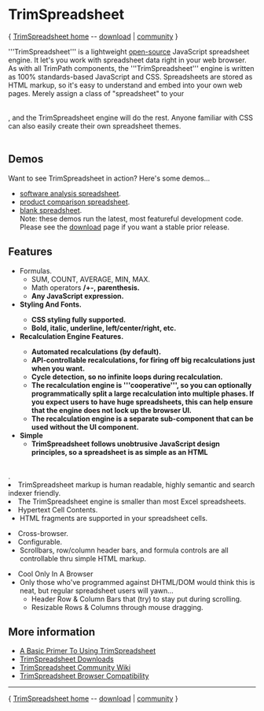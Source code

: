 # TrimSpreadsheet #
{ [TrimSpreadsheet home](http://code.google.com/p/trimpath/wiki/TrimSpreadsheet) -- [download](http://code.google.com/p/trimpath/downloads/list) | [community](http://code.google.com/p/trimpath/wiki/TrimSpreadsheetDiscussion) }

'''TrimSpreadsheet''' is a lightweight [open-source](http://code.google.com/p/trimpath/wiki/TrimPathLicense) JavaScript spreadsheet engine.  It let's you work with spreadsheet data right in your web browser.  As with all TrimPath components, the '''TrimSpreadsheet''' engine is written as 100% standards-based JavaScript and CSS.  Spreadsheets are stored as HTML <table> markup, so it's easy to understand and embed into your own web pages.  Merely assign a class of "spreadsheet" to your <table>, and the TrimSpreadsheet engine will do the rest.  Anyone familiar with CSS can also easily create their own spreadsheet themes.<br>
<br>
<h2>Demos</h2>
Want to see TrimSpreadsheet in action?  Here's some demos...<br>
<ul><li><a href='http://trimpath.com/demos/test1/trimpath/spreadsheet_demo0.html'>software analysis spreadsheet</a>.<br>
</li><li><a href='http://trimpath.com/demos/test1/trimpath/spreadsheet_demo1.html'>product comparison spreadsheet</a>.<br>
</li><li><a href='http://trimpath.com/demos/test1/trimpath/spreadsheet_blank.html'>blank spreadsheet</a>.<br>
Note: these demos run the latest, most featureful development code.  Please see the <a href='http://code.google.com/p/trimpath/downloads/list'>download</a> page if you want a stable prior release.</li></ul>

<h2>Features</h2>
<ul><li>Formulas.<br>
<ul><li>SUM, COUNT, AVERAGE, MIN, MAX.<br>
</li><li>Math operators <b>/+-, parenthesis.<br>
</li><li>Any JavaScript expression.<br>
</li></ul></li><li>Styling And Fonts.<br>
<ul><li>CSS styling fully supported.<br>
</li><li>Bold, italic, underline, left/center/right, etc.<br>
</li></ul></li><li>Recalculation Engine Features.<br>
<ul><li>Automated recalculations (by default).<br>
</li><li>API-controllable recalculations, for firing off big recalculations just when you want.<br>
</li><li>Cycle detection, so no infinite loops during recalculation.<br>
</li><li>The recalculation engine is '''cooperative''', so you can optionally programmatically split a large recalculation into multiple phases.  If you expect users to have huge spreadsheets, this can help ensure that the engine does not lock up the browser UI.<br>
</li><li>The recalculation engine is a separate sub-component that can be used without the UI component.<br>
</li></ul></li><li>Simple<br>
<ul><li>TrimSpreadsheet follows unobtrusive JavaScript design principles, so a spreadsheet is as simple as an HTML</b><table>.<br>
</li><li>TrimSpreadsheet markup is human readable, highly semantic and search indexer friendly.<br>
</li><li>The TrimSpreadsheet engine is smaller than most Excel spreadsheets.<br>
</li></ul></li><li>Hypertext Cell Contents.<br>
<ul><li>HTML fragments are supported in your spreadsheet cells.<br>
</li></ul></li><li>Cross-browser.<br>
</li><li>Configurable.<br>
<ul><li>Scrollbars, row/column header bars, and formula controls are all controllable thru simple HTML markup.<br>
</li></ul></li><li>Cool Only In A Browser<br>
<ul><li>Only those who've programmed against DHTML/DOM would think this is neat, but regular spreadsheet users will yawn...<br>
<ul><li>Header Row & Column Bars that (try) to stay put during scrolling.<br>
</li><li>Resizable Rows & Columns through mouse dragging.</li></ul></li></ul></li></ul>

<h2>More information</h2>
<ul><li><a href='http://code.google.com/p/trimpath/wiki/TrimSpreadsheetBasicPrimer'>A Basic Primer To Using TrimSpreadsheet</a>
</li><li><a href='http://code.google.com/p/trimpath/downloads/list'>TrimSpreadsheet Downloads</a>
</li><li><a href='http://code.google.com/p/trimpath/wiki/TrimSpreadsheetDiscussion'>TrimSpreadsheet Community Wiki</a>
</li><li><a href='http://code.google.com/p/trimpath/wiki/TrimSpreadsheetRunsIn'>TrimSpreadsheet Browser Compatibility</a></li></ul>

<hr />
{ <a href='http://code.google.com/p/trimpath/wiki/TrimSpreadsheet'>TrimSpreadsheet home</a> -- <a href='http://code.google.com/p/trimpath/downloads/list'>download</a> | <a href='http://code.google.com/p/trimpath/wiki/TrimSpreadsheetDiscussion'>community</a> }